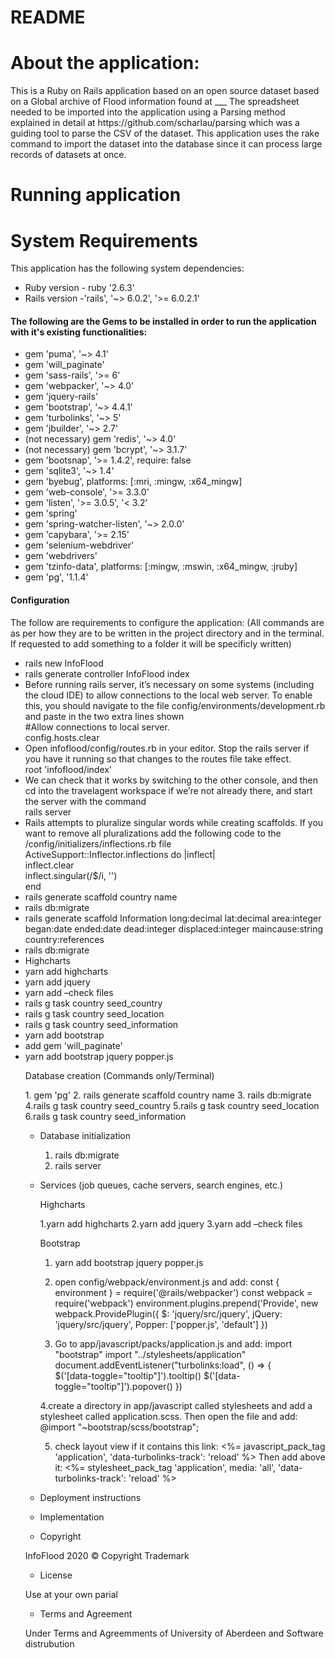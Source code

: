# README

<h1>About the application:</h1>
<p>This is a Ruby on Rails application based on an open source dataset based on a Global archive of Flood information found at ___
The spreadsheet needed to be imported into the application using a Parsing method explained in detail at https://github.com/scharlau/parsing which was a guiding tool to parse the CSV of the dataset. This application uses the rake command to import the dataset into the database since it can process large records of datasets at once. </p>

<h1>Running application </h1>
<p> </p>

<h1> </h1>
<h1> System Requirements </h1>
<p> This application has the following system dependencies:</p>
<ul>
	<li>Ruby version  - ruby '2.6.3' </li>
	<li>Rails version -'rails', '~> 6.0.2', '>= 6.0.2.1' </li>
</ul>
   
<h4>The following are the Gems to be installed in order to run the application with it's existing functionalities: </h4>
<ul>
	<li> gem 'puma', '~> 4.1' </li>
	<li> gem 'will_paginate' </li>
	<li> gem 'sass-rails', '>= 6' </li>
	<li> gem 'webpacker', '~> 4.0' </li>
	<li> gem 'jquery-rails' </li>
	<li> gem 'bootstrap', '~> 4.4.1' </li>
	<li> gem 'turbolinks', '~> 5' </li>
	<li> gem 'jbuilder', '~> 2.7' </li>
	<li> (not necessary) gem 'redis', '~> 4.0' </li>
	<li> (not necessary) gem 'bcrypt', '~> 3.1.7' </li>
	<li> gem 'bootsnap', '>= 1.4.2', require: false </li>
	<li> gem 'sqlite3', '~> 1.4' </li>
	<li> gem 'byebug', platforms: [:mri, :mingw, :x64_mingw] </li>
	<li> gem 'web-console', '>= 3.3.0' </li>
	<li> gem 'listen', '>= 3.0.5', '< 3.2' </li>
	<li> gem 'spring' </li>
	<li> gem 'spring-watcher-listen', '~> 2.0.0' </li>
	<li> gem 'capybara', '>= 2.15' </li>
	<li> gem 'selenium-webdriver' </li>
	<li> gem 'webdrivers' </li>
	<li> gem 'tzinfo-data', platforms: [:mingw, :mswin, :x64_mingw, :jruby] </li>
	<li> gem 'pg', '1.1.4' </li>
</ul>	
    
<h4>Configuration </h4>    
<p>The follow are requirements to configure the application:  (All commands are as per how they are to be written in the project directory and in the terminal. If requested to add something to a folder it will be specificly written)
<ul>
	<li> rails new InfoFlood </li>
	<li> rails generate controller InfoFlood index </li>
	<li> Before running rails server, it’s necessary on some systems (including the cloud IDE) to allow connections to the local web server. To enable this, you should navigate to the file config/environments/development.rb and paste in the two extra lines shown <br/>
  #Allow connections to local server. <br/>
 config.hosts.clear </li>
  	<li>Open infoflood/config/routes.rb in your editor. Stop the rails server if you have it running so that changes to the routes file take effect. <br/>
	  root 'infoflood/index' </li>
  	<li>We can check that it works by switching to the other console, and then cd into the travelagent workspace if we’re not already there, and start the server with the command <br/>
		rails server </li>
        <li>Rails attempts to pluralize singular words while creating scaffolds. If you want to remove all pluralizations add the following code to the /config/initializers/inflections.rb file <br/>
ActiveSupport::Inflector.inflections do |inflect| <br/>
  inflect.clear <br/>
inflect.singular(/$/i, '') <br/>
		end </li>
	<li>rails generate scaffold country name </li>
	<li>rails db:migrate</li>
  	<li>rails generate scaffold Information long:decimal lat:decimal area:integer began:date ended:date dead:integer displaced:integer maincause:string country:references</li>
	<li>rails db:migrate</li>
	<li>Highcharts </li>
	<li>yarn add highcharts </li>
	<li>yarn add jquery</li>
	<li>yarn add –check files</li>
	<li>rails g task country seed_country</li>
	<li>rails g task country seed_location</li>
	<li>rails g task country seed_information</li>
	<li>yarn add bootstrap</li>
	<li>add gem 'will_paginate' </li>
	<li>yarn add bootstrap jquery popper.js</li>

<p> Database creation (Commands only/Terminal) </p>
  1. gem 'pg'  
  2. rails generate scaffold country name
  3. rails db:migrate
  4.rails g task country seed_country
  5.rails g task country seed_location
  6.rails g task country seed_information

* Database initialization
  1. rails db:migrate
  2. rails server

* Services (job queues, cache servers, search engines, etc.)

    Highcharts
    
    1.yarn add highcharts
    2.yarn add jquery
    3.yarn add –check files
    
    Bootstrap
    
    1. yarn add bootstrap jquery popper.js
    2. open config/webpack/environment.js and add:
const { environment } = require('@rails/webpacker')
const webpack = require('webpack')
	environment.plugins.prepend('Provide',
new webpack.ProvidePlugin({
$: 'jquery/src/jquery',
jQuery: 'jquery/src/jquery',
Popper: ['popper.js', 'default']
})

   3. Go to app/javascript/packs/application.js and add:
import "bootstrap"
import "../stylesheets/application"
document.addEventListener("turbolinks:load", () => {    
    $('[data-toggle="tooltip"]').tooltip()
    $('[data-toggle="tooltip"]').popover()
})

   4.create a directory in app/javascript called stylesheets and add a stylesheet called application.scss. Then open the file and add:
@import "~bootstrap/scss/bootstrap";

   5. check layout view if it contains this link:
<%= javascript_pack_tag 'application', 'data-turbolinks-track': 'reload' %>
Then add above it:
<%= stylesheet_pack_tag 'application', media: 'all', 'data-turbolinks-track': 'reload' %>

* Deployment instructions

* Implementation

* Copyright

InfoFlood 2020 © Copyright Trademark

* License

Use at your own parial

* Terms and Agreement

Under Terms and Agreemments of University of Aberdeen and Software distrubution
